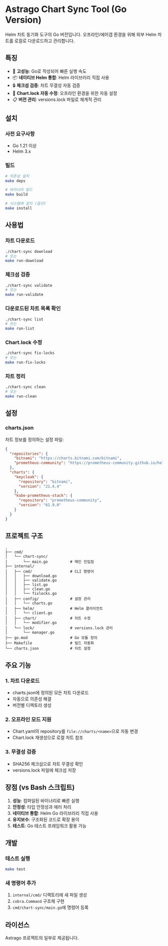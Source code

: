 # Astrago Chart Sync Tool (Go Version)

Helm 차트 동기화 도구의 Go 버전입니다. 오프라인/에어갭 환경을 위해 외부 Helm 차트를 로컬로 다운로드하고 관리합니다.

## 특징

- 🚀 **고성능**: Go로 작성되어 빠른 실행 속도
- 📦 **네이티브 Helm 통합**: Helm 라이브러리 직접 사용
- 🔒 **체크섬 검증**: 차트 무결성 자동 검증
- 🔧 **Chart.lock 자동 수정**: 오프라인 환경을 위한 자동 설정
- 📋 **버전 관리**: versions.lock 파일로 체계적 관리

## 설치

### 사전 요구사항
- Go 1.21 이상
- Helm 3.x

### 빌드
```bash
# 의존성 설치
make deps

# 바이너리 빌드
make build

# 시스템에 설치 (옵션)
make install
```

## 사용법

### 차트 다운로드
```bash
./chart-sync download
# 또는
make run-download
```

### 체크섬 검증
```bash
./chart-sync validate
# 또는
make run-validate
```

### 다운로드된 차트 목록 확인
```bash
./chart-sync list
# 또는
make run-list
```

### Chart.lock 수정
```bash
./chart-sync fix-locks
# 또는
make run-fix-locks
```

### 차트 정리
```bash
./chart-sync clean
# 또는
make run-clean
```

## 설정

### charts.json
차트 정보를 정의하는 설정 파일:

```json
{
  "repositories": {
    "bitnami": "https://charts.bitnami.com/bitnami",
    "prometheus-community": "https://prometheus-community.github.io/helm-charts"
  },
  "charts": {
    "keycloak": {
      "repository": "bitnami",
      "version": "21.4.4"
    },
    "kube-prometheus-stack": {
      "repository": "prometheus-community", 
      "version": "61.9.0"
    }
  }
}
```

## 프로젝트 구조

```
.
├── cmd/
│   └── chart-sync/
│       └── main.go          # 메인 진입점
├── internal/
│   ├── cmd/                 # CLI 명령어
│   │   ├── download.go
│   │   ├── validate.go
│   │   ├── list.go
│   │   ├── clean.go
│   │   └── fixlocks.go
│   ├── config/              # 설정 관리
│   │   └── charts.go
│   ├── helm/                # Helm 클라이언트
│   │   └── client.go
│   ├── chart/               # 차트 수정
│   │   └── modifier.go
│   └── lock/                # versions.lock 관리
│       └── manager.go
├── go.mod                   # Go 모듈 정의
├── Makefile                 # 빌드 자동화
└── charts.json              # 차트 설정
```

## 주요 기능

### 1. 차트 다운로드
- charts.json에 정의된 모든 차트 다운로드
- 자동으로 의존성 해결
- 버전별 디렉토리 생성

### 2. 오프라인 모드 지원
- Chart.yaml의 repository를 `file://charts/<name>`으로 자동 변경
- Chart.lock 재생성으로 로컬 차트 참조

### 3. 무결성 검증
- SHA256 체크섬으로 차트 무결성 확인
- versions.lock 파일에 체크섬 저장

## 장점 (vs Bash 스크립트)

1. **성능**: 컴파일된 바이너리로 빠른 실행
2. **안정성**: 타입 안정성과 에러 처리
3. **네이티브 통합**: Helm Go 라이브러리 직접 사용
4. **유지보수**: 구조화된 코드로 확장 용이
5. **테스트**: Go 테스트 프레임워크 활용 가능

## 개발

### 테스트 실행
```bash
make test
```

### 새 명령어 추가
1. `internal/cmd/` 디렉토리에 새 파일 생성
2. `cobra.Command` 구조체 구현
3. `cmd/chart-sync/main.go`에 명령어 등록

## 라이선스

Astrago 프로젝트의 일부로 제공됩니다.